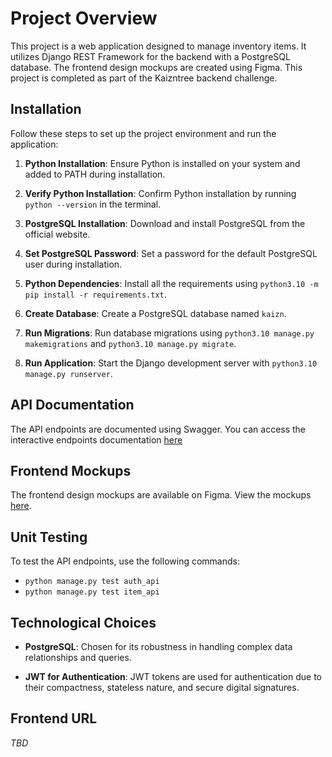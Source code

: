 # Project Overview

This project is a web application designed to manage inventory items. It utilizes Django REST Framework for the backend with a PostgreSQL database. The frontend design mockups are created using Figma. This project is completed as part of the Kaizntree backend challenge.

## Installation

Follow these steps to set up the project environment and run the application:

1. **Python Installation**: Ensure Python is installed on your system and added to PATH during installation.

2. **Verify Python Installation**: Confirm Python installation by running `python --version` in the terminal.

3. **PostgreSQL Installation**: Download and install PostgreSQL from the official website.

4. **Set PostgreSQL Password**: Set a password for the default PostgreSQL user during installation.

5. **Python Dependencies**: Install all the requirements using `python3.10 -m pip install -r requirements.txt`.

6. **Create Database**: Create a PostgreSQL database named `kaizn`.

10. **Run Migrations**: Run database migrations using `python3.10 manage.py makemigrations` and `python3.10 manage.py migrate`.

11. **Run Application**: Start the Django development server with `python3.10 manage.py runserver`.

## API Documentation

The API endpoints are documented using Swagger. You can access the interactive endpoints documentation [here](http://localhost:8000/v1/api_docs/)

## Frontend Mockups

The frontend design mockups are available on Figma. View the mockups [here](https://www.figma.com/file/fjzPIi67Jk7WgW3gjeA0Tk/Kaizntree-Full-Stack-Interview-UI-Template?type=whiteboard&node-id=44-64&t=HhPvAZnRd4QYe75i-0).

## Unit Testing

To test the API endpoints, use the following commands:

- `python manage.py test auth_api`
- `python manage.py test item_api`

## Technological Choices

- **PostgreSQL**: Chosen for its robustness in handling complex data relationships and queries.
   
- **JWT for Authentication**: JWT tokens are used for authentication due to their compactness, stateless nature, and secure digital signatures.

## Frontend URL

*TBD*
